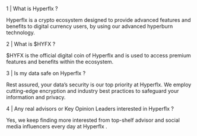 1 | What is Hyperflx ?

Hyperflx is a crypto ecosystem designed to provide advanced features and benefits to digital currency users, by using our advanced hyperburn technology.

2 | What is $HYFX ?

$HYFX is the official digital coin of Hyperflx and is used to access premium features and benefits within the ecosystem.

3 | Is my data safe on Hyperflx ?

Rest assured, your data’s security is our top priority at Hyperflx. We employ cutting-edge encryption and industry best practices to safeguard your information and privacy.

4 | Any real advisors or Key Opinion Leaders interested in Hyperflx ?

Yes, we keep finding more interested from top-shelf advisor  and social media influencers every day at Hyperflx .
